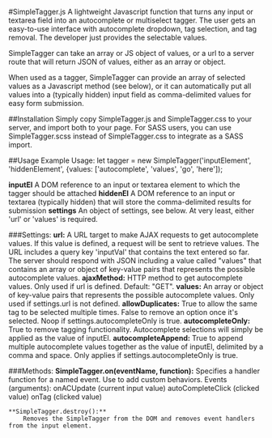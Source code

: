 #SimpleTagger.js
A lightweight Javascript function that turns any input or textarea field into an autocomplete or multiselect tagger. The user gets an easy-to-use interface with autocomplete dropdown, tag selection, and tag removal. The developer just provides the selectable values.

SimpleTagger can take an array or JS object of values, or a url to a server route that will return JSON of values, either as an array or object.

When used as a tagger, SimpleTagger can provide an array of selected values as a Javascript method (see below), or it can automatically put all values into a (typically hidden) input field as comma-delimited values for easy form submission.

##Installation
Simply copy SimpleTagger.js and SimpleTagger.css to your server, and import both to your page.
For SASS users, you can use SimpleTagger.scss instead of SimpleTagger.css to integrate as a SASS import.

##Usage
Example Usage: let tagger = new SimpleTagger('inputElement', 'hiddenElement', {values: ['autocomplete', 'values', 'go', 'here']);

**inputEl**     A DOM reference to an input or textarea element to which the tagger should be attached
**hiddenEl**    A DOM reference to an input or textarea (typically hidden) that will store the comma-delimited results for submission
**settings**    An object of settings, see below. At very least, either 'url' or 'values' is required.

###Settings:
     **url:**                A URL target to make AJAX requests to get autocomplete values. If this value is defined, a request will be sent to retrieve values.
                         The URL includes a query key 'inputVal' that contains the text entered so far. The server should respond with JSON including a value called "values"
                         that contains an array or object of key-value pairs that represents the possible autocomplete values.
     **ajaxMethod:**         HTTP method to get autocomplete values. Only used if url is defined. Default: "GET".
     **values:**             An array or object of key-value pairs that represents the possible autocomplete values. Only used if settings.url is not defined.
     **allowDuplicates:**    True to allow the same tag to be selected multiple times. False to remove an option once it's selected. Noop if settings.autocompleteOnly is true.
     **autocompleteOnly:**   True to remove tagging functionality. Autocomplete selections will simply be applied as the value of inputEl.
     **autocompleteAppend:** True to append multiple autocomplete values together as the value of inputEl, delimited by a comma and space. Only applies if settings.autocompleteOnly is true.

###Methods:
	**SimpleTagger.on(eventName, function):**
		Specifies a handler function for a named event. Use to add custom behaviors.
		Events (arguments):
			onACUpdate (current input value)
			autoCompleteClick (clicked value)
			onTag (clicked value)
			
	**SimpleTagger.destroy():**
		Removes the SimpleTagger from the DOM and removes event handlers from the input element.